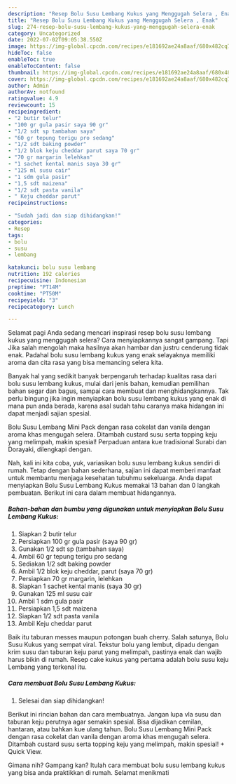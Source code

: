 ```yaml
---
description: "Resep Bolu Susu Lembang Kukus yang Menggugah Selera , Enak"
title: "Resep Bolu Susu Lembang Kukus yang Menggugah Selera , Enak"
slug: 274-resep-bolu-susu-lembang-kukus-yang-menggugah-selera-enak
category: Uncategorized
date: 2022-07-02T09:05:38.550Z
image: https://img-global.cpcdn.com/recipes/e181692ae24a8aaf/680x482cq70/bolu-susu-lembang-kukus-foto-resep-utama.jpg
hideToc: false
enableToc: true
enableTocContent: false
thumbnail: https://img-global.cpcdn.com/recipes/e181692ae24a8aaf/680x482cq70/bolu-susu-lembang-kukus-foto-resep-utama.jpg
cover: https://img-global.cpcdn.com/recipes/e181692ae24a8aaf/680x482cq70/bolu-susu-lembang-kukus-foto-resep-utama.jpg
author: Admin
authorAv: notfound
ratingvalue: 4.9
reviewcount: 15
recipeingredient:
- "2 butir telur"
- "100 gr gula pasir saya 90 gr"
- "1/2 sdt sp tambahan saya"
- "60 gr tepung terigu pro sedang"
- "1/2 sdt baking powder"
- "1/2 blok keju cheddar parut saya 70 gr"
- "70 gr margarin lelehkan"
- "1 sachet kental manis saya 30 gr"
- "125 ml susu cair"
- "1 sdm gula pasir"
- "1,5 sdt maizena"
- "1/2 sdt pasta vanila"
- " Keju cheddar parut"
recipeinstructions:

- "Sudah jadi dan siap dihidangkan!"
categories:
- Resep
tags:
- bolu
- susu
- lembang

katakunci: bolu susu lembang 
nutrition: 192 calories
recipecuisine: Indonesian
preptime: "PT14M"
cooktime: "PT50M"
recipeyield: "3"
recipecategory: Lunch

---
```



Selamat pagi Anda sedang mencari inspirasi resep bolu susu lembang kukus yang menggugah selera? Cara menyiapkannya sangat gampang. Tapi Jika salah mengolah maka hasilnya akan hambar dan justru cenderung tidak enak. Padahal bolu susu lembang kukus yang enak selayaknya memiliki aroma dan cita rasa yang bisa memancing selera kita.


Banyak hal yang sedikit banyak berpengaruh terhadap kualitas rasa dari bolu susu lembang kukus, mulai dari jenis bahan, kemudian pemilihan bahan segar dan bagus, sampai cara membuat dan menghidangkannya. Tak perlu bingung jika ingin menyiapkan bolu susu lembang kukus yang enak di mana pun anda berada, karena asal sudah tahu caranya maka hidangan ini dapat menjadi sajian spesial.

Bolu Susu Lembang Mini Pack dengan rasa cokelat dan vanila dengan aroma khas mengugah selera. Ditambah custard susu serta topping keju yang melimpah, makin spesial! Perpaduan antara kue tradisional Surabi dan Dorayaki, dilengkapi dengan.


Nah, kali ini kita coba, yuk, variasikan bolu susu lembang kukus sendiri di rumah. Tetap dengan bahan sederhana, sajian ini dapat memberi manfaat untuk membantu menjaga kesehatan tubuhmu sekeluarga. Anda dapat menyiapkan Bolu Susu Lembang Kukus memakai 13 bahan dan 0 langkah pembuatan. Berikut ini cara dalam membuat hidangannya.

<!--inarticleads1-->

##### Bahan-bahan dan bumbu yang digunakan untuk menyiapkan Bolu Susu Lembang Kukus:

1. Siapkan 2 butir telur
1. Persiapkan 100 gr gula pasir (saya 90 gr)
1. Gunakan 1/2 sdt sp (tambahan saya)
1. Ambil 60 gr tepung terigu pro sedang
1. Sediakan 1/2 sdt baking powder
1. Ambil 1/2 blok keju cheddar, parut (saya 70 gr)
1. Persiapkan 70 gr margarin, lelehkan
1. Siapkan 1 sachet kental manis (saya 30 gr)
1. Gunakan 125 ml susu cair
1. Ambil 1 sdm gula pasir
1. Persiapkan 1,5 sdt maizena
1. Siapkan 1/2 sdt pasta vanila
1. Ambil  Keju cheddar parut


Baik itu taburan messes maupun potongan buah cherry. Salah satunya, Bolu Susu Kukus yang sempat viral. Tekstur bolu yang lembut, dipadu dengan krim susu dan taburan keju parut yang melimpah, pastinya enak dan wajib harus bikin di rumah. Resep cake kukus yang pertama adalah bolu susu keju Lembang yang terkenal itu. 

<!--inarticleads2-->

##### Cara membuat Bolu Susu Lembang Kukus:


1. Selesai dan siap dihidangkan!

Berikut ini rincian bahan dan cara membuatnya. Jangan lupa vla susu dan taburan keju perutnya agar semakin spesial. Bisa dijadikan cemilan, hantaran, atau bahkan kue ulang tahun. Bolu Susu Lembang Mini Pack dengan rasa cokelat dan vanila dengan aroma khas mengugah selera. Ditambah custard susu serta topping keju yang melimpah, makin spesial! + Quick View. 

Gimana nih? Gampang kan? Itulah cara membuat bolu susu lembang kukus yang bisa anda praktikkan di rumah. Selamat menikmati
